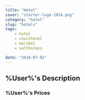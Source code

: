 ```yaml
---
title: "Hotel"
cover: "starter-logo-1024.png"
category: "hotel"
slug: "hotels"
tags:
    - hotel
    - courchevel
    - meribel
    - valthorens

date: "2018-07-02"
---
```


## %User%'s Description

### %User%'s Prices
